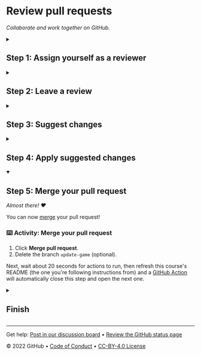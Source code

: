 <!--
  <<< Author notes: Header of the course >>>
  Include a 1280×640 image, course title in sentence case, and a concise description in emphasis.
  In your repository settings: enable template repository, add your 1280×640 social image, auto delete head branches.
  Add your open source license, GitHub uses Creative Commons Attribution 4.0 International.
-->

# Review pull requests

_Collaborate and work together on GitHub._

<!--
  <<< Author notes: Start of the course >>>
  Include start button, a note about Actions minutes,
  and tell the learner why they should take the course.
  Each step should be wrapped in <details>/<summary>, with an `id` set.
  The start <details> should have `open` as well.
  Do not use quotes on the <details> tag attributes.
-->

<!--step0
update-game

All great projects start with collaboration. Pull requests are the foundation of teamwork on GitHub — and pull request reviews give you the ability to work together and discuss changes specific to a pull request by commenting, requesting changes, or approving.

- **Who is this for**: Developers, new GitHub users, users new to Git, students, managers, teams.
- **What you'll learn**: When and how to request a review; how to provide a review of someone else's pull request.
- **What you'll build**: We'll be reviewing a pull request for a simple game.
- **Prerequisites**: We assume you are familiar with creating branches, commits, and pull requests—you can learn this in our [Introduction to GitHub](https://github.com/skills/introduction-to-github) course.
- **How long**: This course is five steps long and takes less than 30 minutes to complete.

## How to start this course

1. Above these instructions, right-click **Use this template** and open the link in a new tab.
   ![Use this template](https://user-images.githubusercontent.com/1221423/169618716-fb17528d-f332-4fc5-a11a-eaa23562665e.png)
2. In the new tab, follow the prompts to create a new repository.
   - For owner, choose your personal account or an organization to host the repository.
   - We recommend creating a public repository—private repositories will [use Actions minutes](https://docs.github.com/en/billing/managing-billing-for-github-actions/about-billing-for-github-actions).
   ![Create a new repository](https://user-images.githubusercontent.com/1221423/169618722-406dc508-add4-4074-83f0-c7a7ad87f6f3.png)
3. After your new repository is created, wait about 20 seconds, then refresh the page. Follow the step-by-step instructions in the new repository's README.

endstep0-->

<!--
  <<< Author notes: Step 1 >>>
  Choose 3-5 steps for your course.
  The first step is always the hardest, so pick something easy!
  Link to docs.github.com for further explanations.
  Encourage users to open new tabs for steps!
-->

<details id=1>
<summary><h2>Step 1: Assign yourself as a reviewer</h2></summary>

_Welcome to "Review pull requests"! :wave:_

**What is a _pull request review_?**: Reviewing a pull request is an opportunity to examine another contributor's changes and give them feedback. It's an awesome opportunity to learn more about how the project works and how others solve problems.

The best way to get a review is to ask for one. On GitHub, you can ask someone to review a pull request by assigning them as a reviewer. If you are not ready for review, consider [creating a draft pull request](https://docs.github.com/en/pull-requests/collaborating-with-pull-requests/proposing-changes-to-your-work-with-pull-requests/creating-a-pull-request) instead.

### :keyboard: Activity: Assign yourself as a reviewer

1. Open a new browser tab, and work on the steps in your second tab while you read the instructions in this tab.
1. We made a pull request for you from the `update-game` branch, so open that pull request.
1. Under **Reviewers** on the right side of the screen, add yourself as a reviewer.

Next, wait about 20 seconds for actions to run, then refresh this course's README (the one you're following instructions from) and a [GitHub Action](https://docs.github.com/en/actions) will automatically close this step and open the next one.

</details>

<!--
  <<< Author notes: Step 2 >>>
  Start this step by acknowledging the previous step.
  Define terms and link to docs.github.com.
  Historic note: this step combines the commend, approve, and needs changes steps from the previous version.
-->

<details id=2>
<summary><h2>Step 2: Leave a review</h2></summary>

_You assigned yourself as a reviewer! :tada:_

Pull request reviews ensure quality and maintain momentum of changes to your project.

#### When reviewing a pull request:

1. Review the _title_ and _body_ of the pull request, and possibly any associated issue, to understand the intended change. 
1. Review the [diff](https://docs.github.com/en/get-started/quickstart/github-glossary#diff), the comparison of the proposed code, in the context of the whole project.
1. For most things, try out the proposed change. Check if the actual change matches the intention. Find the repository's [contributing guide](https://docs.github.com/en/communities/setting-up-your-project-for-healthy-contributions/setting-guidelines-for-repository-contributors) to find out how to review the changes.

#### In your review comments:

- Identify potential issues, risks, and limitations.
- Suggest changes and improvements.
- Share awareness of upcoming changes that the pull request doesn't account for.
- Ask questions to verify shared understanding.
- Highlight what the author did well and should keep doing.
- Prioritize the most important feedback.
- Be concise _and_ provide meaningful detail.
- Treat the pull request author with kindness and empathy.

When an approval or request for changes is not yet needed, consider using **comments**. An **approval** lets the author know you believe the pull request is safe to merge. **Requesting changes** lets the author know you believe the pull request is not ready to merge.

### :keyboard: Activity: Leave a review

1. On the pull request, click **Files changed**.
1. Click **Review changes**.
1. Add a comment with your initial thoughts on the pull request.
1. Select _comment_, _approve_, or _request changes_: any option will work.
1. Click **Submit review**.

Next, wait about 20 seconds for actions to run, then refresh this course's README (the one you're following instructions from) and a [GitHub Action](https://docs.github.com/en/actions) will automatically close this step and open the next one.

</details>

<!--
  <<< Author notes: Step 3 >>>
  Start this step by acknowledging the previous step.
  Define terms and link to docs.github.com.
-->

<details id=3>
<summary><h2>Step 3: Suggest changes</h2></summary>

_Nice work reviewing that pull request :sparkles:_

Now that you have explored the different ways you can review a pull request it is time to learn how to use _suggest changes_.

**What is _suggest changes_?**: This feature enables you to recommend a change to a pull request that the author can commit with the push of a button.

### :keyboard: Activity: Suggest changes

1. On the pull request, click **Files changed**.
1. Find the `index.html` changes.
1. Hover your cursor next to the line numbers on the left side of the page.
1. Click the blue plus icon.
1. After the comment form appears, click the **Add a suggestion** button. <br>
![add-a-suggestion-button](https://user-images.githubusercontent.com/97056108/184449714-61e8ee51-824a-48c1-9436-2dfd67f2c070.png)
1. Edit the suggestion.
1. Click **Add a single comment**.

Next, wait about 20 seconds for actions to run, then refresh this course's README (the one you're following instructions from) and a [GitHub Action](https://docs.github.com/en/actions) will automatically close this step and open the next one.

</details>

<!--
  <<< Author notes: Step 4 >>>
  Start this step by acknowledging the previous step.
  Define terms and link to docs.github.com.
-->

<details id=4>
<summary><h2>Step 4: Apply suggested changes</h2></summary>

_Nicely done suggesting changes! :partying_face:_

Now let's see how easy it is to [apply your suggestion](https://docs.github.com/en/pull-requests/collaborating-with-pull-requests/reviewing-changes-in-pull-requests/incorporating-feedback-in-your-pull-request).

### :keyboard: Activity: Apply suggested changes

1. Click **Commit suggestion**.
1. Type a commit message.
1. Click **Commit changes**.

Next, wait about 20 seconds for actions to run, then refresh this course's README (the one you're following instructions from) and a [GitHub Action](https://docs.github.com/en/actions) will automatically close this step and open the next one.

</details>

<!--
  <<< Author notes: Step 5 >>>
  Start this step by acknowledging the previous step.
  Define terms and link to docs.github.com.
-->

<details id=5 open>
<summary><h2>Step 5: Merge your pull request</h2></summary>

_Almost there! :heart:_

You can now [merge](https://docs.github.com/en/get-started/quickstart/github-glossary#merge) your pull request!

### :keyboard: Activity: Merge your pull request

1. Click **Merge pull request**.
1. Delete the branch `update-game` (optional).

Next, wait about 20 seconds for actions to run, then refresh this course's README (the one you're following instructions from) and a [GitHub Action](https://docs.github.com/en/actions) will automatically close this step and open the next one.

</details>

<!--
  <<< Author notes: Finish >>>
  Review what we learned, ask for feedback, provide next steps.
-->

<details id=X>
<summary><h2>Finish</h2></summary>

_Congratulations friend, you've completed this course!_

<img src=https://octodex.github.com/images/hula_loop_octodex03.gif alt=celebrate width=300 align=right>

As you continue working on GitHub, remember that high quality reviews improve your projects. If you are new to a repository, inquire about what review practices they have so you can hit the ground running.

Here's a recap of all the tasks you've accomplished in your repository:

- You learned how to assign pull requests for review.
- You left a review on a pull request.
- You suggested changes to a pull request.
- You applied suggested changes to a pull request.

### What's next?

- Try adding a [`CODEOWNERS`](https://docs.github.com/en/repositories/managing-your-repositorys-settings-and-features/customizing-your-repository/about-code-owners) file to your project to automatically assign reviewers to pull requests.
- We'd love to hear what you thought of this course [in our discussion board](https://github.com/skills/.github/discussions).
- [Take another GitHub Skills course](https://github.com/skills).
- [Read the GitHub Getting Started docs](https://docs.github.com/en/get-started).
- To find projects to contribute to, check out [GitHub Explore](https://github.com/explore).

</details>

<!--
  <<< Author notes: Footer >>>
  Add a link to get support, GitHub status page, code of conduct, license link.
-->

---

Get help: [Post in our discussion board](https://github.com/skills/.github/discussions) &bull; [Review the GitHub status page](https://www.githubstatus.com/)

&copy; 2022 GitHub &bull; [Code of Conduct](https://www.contributor-covenant.org/version/2/1/code_of_conduct/code_of_conduct.md) &bull; [CC-BY-4.0 License](https://creativecommons.org/licenses/by/4.0/legalcode)
